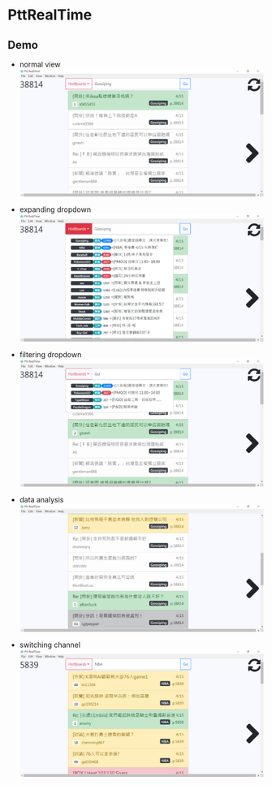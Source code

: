 # PttRealTime
## Demo 
- normal view
![](/demo/1.png)

- expanding dropdown
![](/demo/2.png)

- filtering dropdown
![](/demo/3.png)

- data analysis
![](/demo/4.png)

- switching channel
![](/demo/5.png)